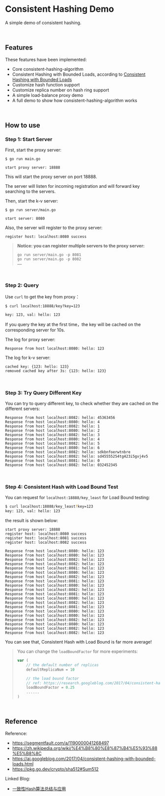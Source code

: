# **Consistent Hashing Demo**

A simple demo of consistent hashing.

<br/>

## **Features**

These features have been implemented:

- Core consistent-hashing-algorithm
- Consistent Hashing with Bounded Loads, according to [Consistent Hashing with Bounded Loads](http://ai.googleblog.com/2017/04/consistent-hashing-with-bounded-loads.html)
- Customize hash function support
- Customize replica number on hash ring support
- A simple load-balance proxy demo
- A full demo to show how consistent-hashing-algorithm works

<br/>

## **How to use**

### **Step 1: Start Server**

First, start the proxy server:

```shell
$ go run main.go

start proxy server: 18888
```

This will start the proxy server on port 18888.

The server will listen for incoming registration and will forward key searching to the servers.

Then, start the k-v server:

```shell
$ go run server/main.go

start server: 8080
```

Also, the server will register to the proxy server:

```
register host: localhost:8080 success
```

> **Notice: you can register multiple servers to the proxy server:**
>
> ```shell
> go run server/main.go -p 8081
> go run server/main.go -p 8082
> ……
> ```

<br/>

### **Step 2: Query**

Use `curl` to get the key from proxy：

```shell
$ curl localhost:18888/key?key=123

key: 123, val: hello: 123
```

If you query the key at the first time，the key will be cached on the corresponding server for 10s.

The log for proxy server:

```
Response from host localhost:8080: hello: 123
```

The log for k-v server:

```
cached key: {123: hello: 123}
removed cached key after 3s: {123: hello: 123}
```

<br/>

### **Step 3: Try Query Different Key**

You can try to query different key, to check whether they are cached on the different servers:

```
Response from host localhost:8082: hello: 45363456
Response from host localhost:8080: hello: 4
Response from host localhost:8082: hello: 1
Response from host localhost:8080: hello: 2
Response from host localhost:8082: hello: 3
Response from host localhost:8080: hello: 4
Response from host localhost:8082: hello: 5
Response from host localhost:8080: hello: 6
Response from host localhost:8082: hello: sdkbnfoerwtnbre
Response from host localhost:8082: hello: sd45555254tg423i5gvj4v5
Response from host localhost:8081: hello: 0
Response from host localhost:8082: hello: 032452345
```

<br/>

### **Step 4: Consistent Hash with Load Bound Test**

You can request for `localhost:18888/key_least` for Load Bound testing:

```bash
$ curl localhost:18888/key_least?key=123
key: 123, val: hello: 123
```

the result is shown below:

```
start proxy server: 18888
register host: localhost:8080 success
register host: localhost:8081 success
register host: localhost:8082 success

Response from host localhost:8080: hello: 123
Response from host localhost:8080: hello: 123
Response from host localhost:8082: hello: 123
Response from host localhost:8082: hello: 123
Response from host localhost:8081: hello: 123
Response from host localhost:8080: hello: 123
Response from host localhost:8082: hello: 123
Response from host localhost:8081: hello: 123
Response from host localhost:8080: hello: 123
Response from host localhost:8082: hello: 123
Response from host localhost:8081: hello: 123
Response from host localhost:8080: hello: 123
Response from host localhost:8082: hello: 123
Response from host localhost:8081: hello: 123
Response from host localhost:8080: hello: 123
Response from host localhost:8080: hello: 123
Response from host localhost:8082: hello: 123
Response from host localhost:8080: hello: 123
Response from host localhost:8082: hello: 123
Response from host localhost:8082: hello: 123
```

You can see that, Consistent Hash with Load Bound is far more average!

>   You can change the `loadBoundFactor` for more experiments:
>
>   ```go
>   var (
>   	// the default number of replicas
>   	defaultReplicaNum = 10
>   
>   	// the load bound factor
>   	// ref: https://research.googleblog.com/2017/04/consistent-hashing-with-bounded-loads.html
>   	loadBoundFactor = 0.25
>   	......
>   )
>   ```

<br/>

## **Reference**

Reference:

-   https://segmentfault.com/a/1190000041268497
-   https://zh.wikipedia.org/wiki/%E4%B8%80%E8%87%B4%E5%93%88%E5%B8%8C
-   https://ai.googleblog.com/2017/04/consistent-hashing-with-bounded-loads.html
-   https://pkg.go.dev/crypto/sha512#Sum512

Linked Blog:

-   [一致性Hash算法总结与应用](https://jasonkayzk.github.io/2022/02/12/一致性Hash算法总结与应用/)

